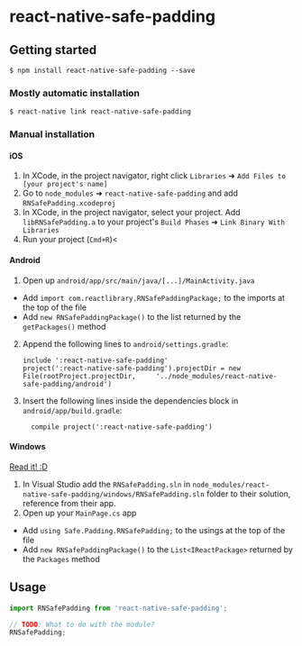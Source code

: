 
# react-native-safe-padding

## Getting started

`$ npm install react-native-safe-padding --save`

### Mostly automatic installation

`$ react-native link react-native-safe-padding`

### Manual installation


#### iOS

1. In XCode, in the project navigator, right click `Libraries` ➜ `Add Files to [your project's name]`
2. Go to `node_modules` ➜ `react-native-safe-padding` and add `RNSafePadding.xcodeproj`
3. In XCode, in the project navigator, select your project. Add `libRNSafePadding.a` to your project's `Build Phases` ➜ `Link Binary With Libraries`
4. Run your project (`Cmd+R`)<

#### Android

1. Open up `android/app/src/main/java/[...]/MainActivity.java`
  - Add `import com.reactlibrary.RNSafePaddingPackage;` to the imports at the top of the file
  - Add `new RNSafePaddingPackage()` to the list returned by the `getPackages()` method
2. Append the following lines to `android/settings.gradle`:
  	```
  	include ':react-native-safe-padding'
  	project(':react-native-safe-padding').projectDir = new File(rootProject.projectDir, 	'../node_modules/react-native-safe-padding/android')
  	```
3. Insert the following lines inside the dependencies block in `android/app/build.gradle`:
  	```
      compile project(':react-native-safe-padding')
  	```

#### Windows
[Read it! :D](https://github.com/ReactWindows/react-native)

1. In Visual Studio add the `RNSafePadding.sln` in `node_modules/react-native-safe-padding/windows/RNSafePadding.sln` folder to their solution, reference from their app.
2. Open up your `MainPage.cs` app
  - Add `using Safe.Padding.RNSafePadding;` to the usings at the top of the file
  - Add `new RNSafePaddingPackage()` to the `List<IReactPackage>` returned by the `Packages` method


## Usage
```javascript
import RNSafePadding from 'react-native-safe-padding';

// TODO: What to do with the module?
RNSafePadding;
```
  